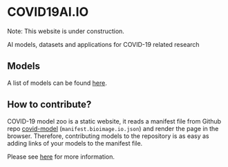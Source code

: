 # COVID19AI.IO

Note: This website is under construction.

AI models, datasets and applications for COVID-19 related research


## Models

A list of models can be found [here](https://github.com/CellProfiling/covid19ai.io/blob/master/src/manifest.bioimage.io.yaml).

## How to contribute?

COVID-19 model zoo is a static website, it reads a manifest file from Github repo [covid-model](https://github.com/CellProfiling/covid19ai.io) (`manifest.bioimage.io.json`) and render the page in the browser. Therefore, contributing models to the repository is as easy as adding links of your models to the manifest file.

Please see [here](https://covid19ai.io/#/?show=contribute) for more information.

